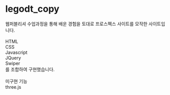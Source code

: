 ﻿# legodt_copy

웹퍼블리셔 수업과정을 통해 배운 경험을 토대로 프로스펙스 사이트를 모작한 사이트입니다.
<br>
 <br>
HTML <br>
CSS <br>
Javascript <br>
JQuery <br>
Swiper <br>
를 조합하여 구현했습니다. <br>
 <br>
미구현 기능 <br>
three.js


